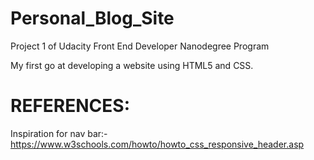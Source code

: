 # Personal_Blog_Site
Project 1 of Udacity Front End Developer Nanodegree Program

My first go at developing a website using HTML5 and CSS.

# REFERENCES:
Inspiration for nav bar:-
https://www.w3schools.com/howto/howto_css_responsive_header.asp
